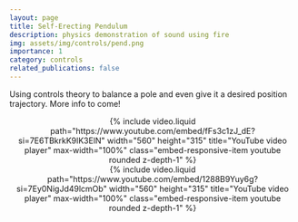 ```yaml
---
layout: page
title: Self-Erecting Pendulum
description: physics demonstration of sound using fire
img: assets/img/controls/pend.png
importance: 1
category: controls
related_publications: false
---
```


Using controls theory to balance a pole and even give it a desired position trajectory. More info to come!

<div  class="container-fluid" align="center" >
    {% include video.liquid path="https://www.youtube.com/embed/fFs3c1zJ_dE?si=7E6TBkrkK9lK3ElN" width="560" height="315" title="YouTube video player" max-width="100%" class="embed-responsive-item youtube rounded z-depth-1" %}
</div>

<div  class="container-fluid" align="center" >
    {% include video.liquid path="https://www.youtube.com/embed/1288B9Yuy6g?si=7Ey0NigJd49lcmOb" width="560" height="315" title="YouTube video player" max-width="100%" class="embed-responsive-item youtube rounded z-depth-1" %}
</div>
